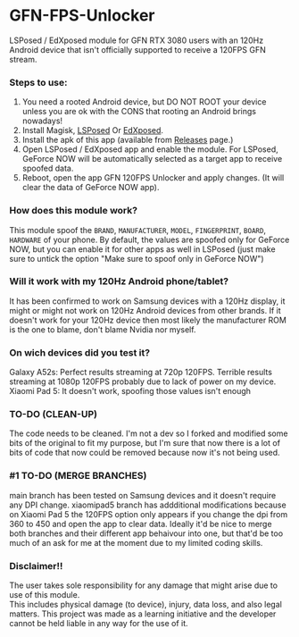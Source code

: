# GFN-FPS-Unlocker
LSPosed / EdXposed module for GFN RTX 3080 users with an 120Hz Android device that isn't officially supported to receive a 120FPS GFN stream.

### Steps to use:
1. You need a rooted Android device, but DO NOT ROOT your  device unless you are ok with the CONS that rooting an Android brings nowadays!
2. Install Magisk, [LSPosed](https://github.com/LSPosed/LSPosed) Or [EdXposed](https://github.com/ElderDrivers/EdXposed).  
3. Install the apk of this app (available from [Releases](https://github.com/titooo7/GFN-FPS-Unlocker/releases) page.)  
4. Open LSPosed / EdXposed app and enable the module. For LSPosed, GeForce NOW will be automatically selected as a target app to receive spoofed data.  
5. Reboot, open the app GFN 120FPS Unlocker and apply changes. (It will clear the data of GeForce NOW app).  

### How does this module work?
This module spoof the `BRAND`, `MANUFACTURER`, `MODEL`, `FINGERPRINT`, `BOARD`, `HARDWARE` of your phone. 
By default, the values are spoofed only for GeForce NOW, but you can enable it for other apps as well in LSPosed (just make sure to untick the option "Make sure to spoof only in GeForce NOW")

### Will it work with my 120Hz Android phone/tablet?
It has been confirmed to work on Samsung devices with a 120Hz display, it might or might not work on 120Hz Android devices from other brands.
If it doesn't work for your 120Hz device then most likely the manufacturer ROM is the one to blame, don't blame Nvidia nor myself.

### On wich devices did you test it?
Galaxy A52s: Perfect results streaming at 720p 120FPS. Terrible results streaming at 1080p 120FPS probably due to lack of power on my device.
Xiaomi Pad 5: It doesn't work, spoofing those values isn't enough


### TO-DO (CLEAN-UP)
The code needs to be cleaned. I'm not a dev so I forked and modified some bits of the original to fit my purpose, but I'm sure that now there is a lot of bits of code that now could be removed because now it's not being used. 


### #1 TO-DO (MERGE BRANCHES)
main branch has been tested on Samsung devices and it doesn't require any DPI change.
xiaomipad5 branch has addditional modifications because on Xiaomi Pad 5 the 120FPS option only appears if you change the dpi from 360 to 450 and open the app to clear data.
Ideally it'd be nice to merge both branches and their different app behaivour into one, but that'd be too much of an ask for me at the moment due to my limited coding skills.


### Disclaimer!!
The user takes sole responsibility for any damage that might arise due to use of this module.  
This includes physical damage (to device), injury, data loss, and also legal matters.
This project was made as a learning initiative and the developer cannot be held liable in any way for the use of it.


